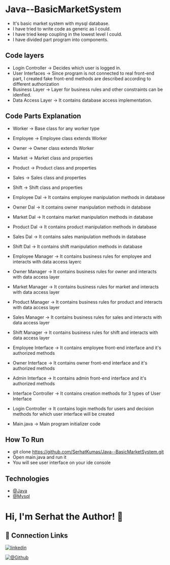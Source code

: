 # Java--BasicMarketSystem


- It's basic market system with mysql database.
- I have tried to write code as generic as I could.
- I have tried keep coupling in the lowest level I could.
- I have divided part program into components.


## Code layers
- Login Controller -> Decides which user is logged in.
- User Interfaces -> Since program is not connected to real front-end part, I created fake front-end methods are described according to different authorization
- Business Layer -> Layer for business rules and other constraints can be idenfied.
- Data Access Layer -> It contains database access implementation.


## Code Parts Explanation

- Worker -> Base class for any worker type
- Employee -> Employee class extends Worker
- Owner -> Owner class extends Worker
- Market -> Market class and properties
- Product -> Product class and properties
- Sales -> Sales class and properties
- Shift -> Shift class and properties
- Employee Dal -> It contains employee manipulation methods in database
- Owner Dal -> It contains owner manipulation methods in database
- Market Dal -> It contains market manipulation methods in database
- Product Dal -> It contains product manipulation methods in database
- Sales Dal -> It contains sales manipulation methods in database
- Shift Dal -> It contains shift manipulation methods in database
- Employee Manager -> It contains business rules for employee and interacts with data access layerc
- Owner Manager -> It contains business rules for owner and interacts with data access layer
- Market Manager -> It contains business rules for market and interacts with data access layer
- Product Manager -> It contains business rules for product and interacts with data access layer
- Sales Manager -> It contains business rules for sales and interacts with data access layer
- Shift Manager -> It contains business rules for shift and interacts with data access layer
- Employee Interface -> It contains employee front-end interface and it's authorized methods
- Owner Interface -> It contains owner front-end interface and it's authorized methods
- Admin Interface -> It contains admin front-end interface and it's authorized methods
- Interface Controller -> It contains creation methods for 3 types of User Interface
- Login Controller ->  It contains login methods for users and decision methods for which user interface will be created


- Main.java -> Main program initializer code


## How To Run
- git clone https://github.com/SerhatKumas/Java--BasicMarketSystem.git
- Open main.java and run it
- You will see user interface on your ide console


## Technologies

- [@Java](https://www.java.com/tr/)
- [@Mysql](https://www.mysql.com/)


# Hi, I'm Serhat the Author! 👋


## 🔗 Connection Links

[![linkedin](https://img.shields.io/badge/linkedin-0A66C2?style=for-the-badge&logo=linkedin&logoColor=white)](https://www.linkedin.com/in/serhatkumas/)

[![@Github](https://img.shields.io/badge/github-0A66C2?style=for-the-badge&logo=github&logoColor=white)](https://www.github.com/serhatkumas)
